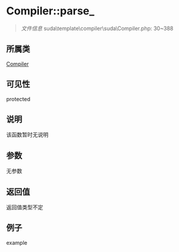 # Compiler::parse_

> *文件信息* suda\template\compiler\suda\Compiler.php: 30~388
## 所属类 

[Compiler](../Compiler.md)

## 可见性

  protected  
## 说明

该函数暂时无说明

## 参数

无参数

## 返回值
返回值类型不定

## 例子

example